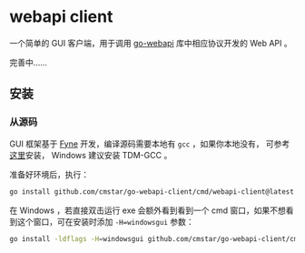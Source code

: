 # webapi client

一个简单的 GUI 客户端，用于调用 [go-webapi](https://github.com/cmstar/go-webapi) 库中相应协议开发的 Web API 。

完善中……

## 安装

### 从源码

GUI 框架基于 [Fyne](https://fyne.io) 开发，编译源码需要本地有 `gcc` ，如果你本地没有，
可参考[这里](https://developer.fyne.io/started/#prerequisites)安装， Windows 建议安装 TDM-GCC 。

准备好环境后，执行：
```bash
go install github.com/cmstar/go-webapi-client/cmd/webapi-client@latest
```

在 Windows ，若直接双击运行 exe 会额外看到看到一个 cmd 窗口，如果不想看到这个窗口，可在安装时添加 `-H=windowsgui` 参数：
```bash
go install -ldflags -H=windowsgui github.com/cmstar/go-webapi-client/cmd/webapi-client@latest
```
